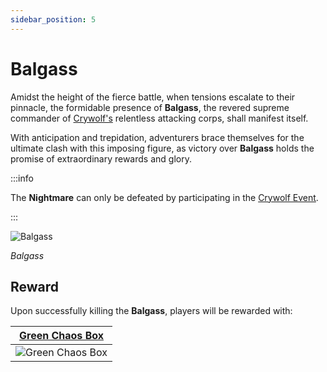 ```yaml
---
sidebar_position: 5
---
```


# Balgass

Amidst the height of the fierce battle, when tensions escalate to their pinnacle, the formidable presence of **Balgass**, the revered supreme commander of [Crywolf's](/events/crywolf) relentless attacking corps, shall manifest itself.

With anticipation and trepidation, adventurers brace themselves for the ultimate clash with this imposing figure, as victory over **Balgass** holds the promise of extraordinary rewards and glory.

:::info

The **Nightmare** can only be defeated by participating in the [Crywolf Event](/events/crywolf).

:::

![Balgass](/img/monsters/special/bosses/balgass.jpg)

_Balgass_

## Reward

Upon successfully killing the **Balgass**, players will be rewarded with:

|   [Green Chaos Box](/items/item-bags/exc/green-chaos-box)    |
| :----------------------------------------------------------: |
| ![Green Chaos Box](/img/items/item-bags/green-chaos-box.png) |
